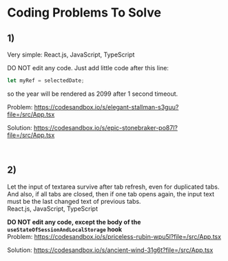 # Coding Problems To Solve

## 1)<br />
Very simple:
React.js, JavaScript, TypeScript

DO NOT edit any code.
Just add little code after this line:
```typescript
let myRef = selectedDate;
```
so the year will be rendered as 2099
after 1 second timeout.

Problem:
https://codesandbox.io/s/elegant-stallman-s3guu?file=/src/App.tsx

Solution:
https://codesandbox.io/s/epic-stonebraker-po87l?file=/src/App.tsx

<br />

## 2)<br />
Let the input of textarea survive after tab refresh, even for duplicated tabs. And also, if all tabs are closed, then if one tab opens again, the input text must be the last changed text of previous tabs.<br />
React.js, JavaScript, TypeScript

**DO NOT edit any code, except the body of the `useStateOfSessionAndLocalStorage` hook**<br />
Problem:
https://codesandbox.io/s/priceless-rubin-wpu5l?file=/src/App.tsx

Solution:
https://codesandbox.io/s/ancient-wind-31g6t?file=/src/App.tsx


<br />
<br />
